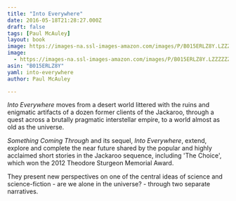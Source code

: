 ```yaml
---
title: "Into Everywhere"
date: 2016-05-18T21:28:27.000Z
draft: false
tags: [Paul McAuley]
layout: book
image: https://images-na.ssl-images-amazon.com/images/P/B015ERLZ8Y.LZZZZZZZ.jpg
image: 
  - https://images-na.ssl-images-amazon.com/images/P/B015ERLZ8Y.LZZZZZZZ.jpg
asin: "B015ERLZ8Y"
yaml: into-everywhere
author: Paul McAuley

---
```


*Into Everywhere* moves from a desert world littered with the ruins and enigmatic artifacts of a dozen former clients of the Jackaroo, through a quest across a brutally pragmatic interstellar empire, to a world almost as old as the universe.  
  
*Something Coming Through* and its sequel, *Into Everywhere*, extend, explore and complete the near future shared by the popular and highly acclaimed short stories in the Jackaroo sequence, including 'The Choice', which won the 2012 Theodore Sturgeon Memorial Award.  
  
They present new perspectives on one of the central ideas of science and science-fiction - are we alone in the universe? - through two separate narratives.